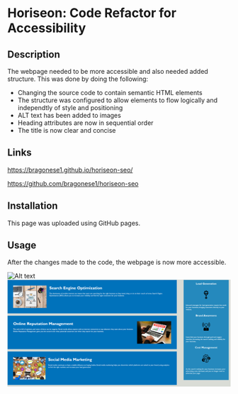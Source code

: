 # Horiseon: Code Refactor for Accessibility

## Description

The webpage needed to be more accessible and also needed added structure. This was done by doing the following:
- Changing the source code to contain semantic HTML elements
- The structure was configured to allow elements to flow logically and independtly of style and positioning
- ALT text has been added to images
- Heading attributes are now in sequential order
- The title is now clear and concise

## Links

https://bragonese1.github.io/horiseon-seo/

https://github.com/bragonese1/horiseon-seo

## Installation

This page was uploaded using GitHub pages.

## Usage

After the changes made to the code, the webpage is now more accessible.

![Alt text](assets/images/Horiseon.png)
![Alt text](assets/images/SEO.png)


